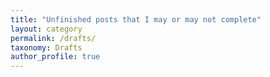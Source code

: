 ```yaml
---
title: "Unfinished posts that I may or may not complete"
layout: category
permalink: /drafts/
taxonomy: Drafts
author_profile: true
---
```

